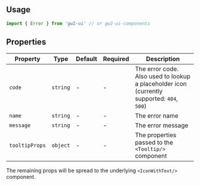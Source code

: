 ## Usage

```js
import { Error } from 'gw2-ui' // or gw2-ui-components
```

## Properties

| Property       | Type     | Default | Required | Description                                                                                |
| -------------- | -------- | ------- | -------- | ------------------------------------------------------------------------------------------ |
| `code`         | `string` | -       | -        | The error code. Also used to lookup a placeholder icon (currently supported: `404`, `500`) |
| `name`         | `string` | -       | -        | The error name                                                                             |
| `message`      | `string` | -       | -        | The error message                                                                          |
| `tooltipProps` | `object` | -       | -        | The properties passed to the `<Tooltip/>` component                                        |

The remaining props will be spread to the underlying `<IconWithText/>` component.
